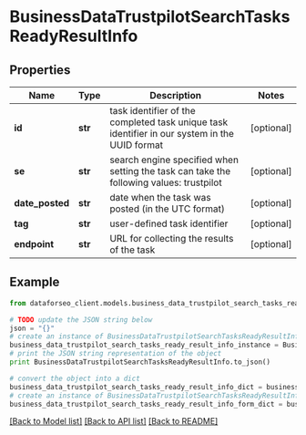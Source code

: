 # BusinessDataTrustpilotSearchTasksReadyResultInfo


## Properties

Name | Type | Description | Notes
------------ | ------------- | ------------- | -------------
**id** | **str** | task identifier of the completed task unique task identifier in our system in the UUID format | [optional] 
**se** | **str** | search engine specified when setting the task can take the following values: trustpilot | [optional] 
**date_posted** | **str** | date when the task was posted (in the UTC format) | [optional] 
**tag** | **str** | user-defined task identifier | [optional] 
**endpoint** | **str** | URL for collecting the results of the task | [optional] 

## Example

```python
from dataforseo_client.models.business_data_trustpilot_search_tasks_ready_result_info import BusinessDataTrustpilotSearchTasksReadyResultInfo

# TODO update the JSON string below
json = "{}"
# create an instance of BusinessDataTrustpilotSearchTasksReadyResultInfo from a JSON string
business_data_trustpilot_search_tasks_ready_result_info_instance = BusinessDataTrustpilotSearchTasksReadyResultInfo.from_json(json)
# print the JSON string representation of the object
print BusinessDataTrustpilotSearchTasksReadyResultInfo.to_json()

# convert the object into a dict
business_data_trustpilot_search_tasks_ready_result_info_dict = business_data_trustpilot_search_tasks_ready_result_info_instance.to_dict()
# create an instance of BusinessDataTrustpilotSearchTasksReadyResultInfo from a dict
business_data_trustpilot_search_tasks_ready_result_info_form_dict = business_data_trustpilot_search_tasks_ready_result_info.from_dict(business_data_trustpilot_search_tasks_ready_result_info_dict)
```
[[Back to Model list]](../README.md#documentation-for-models) [[Back to API list]](../README.md#documentation-for-api-endpoints) [[Back to README]](../README.md)


